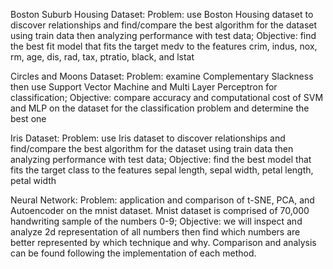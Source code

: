 Boston Suburb Housing Dataset: 
Problem: use Boston Housing dataset to discover relationships and find/compare the best algorithm for the dataset using train data then analyzing performance with test data; Objective: find the best fit model that fits the target medv to the features crim, indus, nox, rm, age, dis, rad, tax, ptratio, black, and lstat


Circles and Moons Dataset:
Problem: examine Complementary Slackness then use Support Vector Machine and Multi Layer Perceptron for classification; Objective: compare accuracy and computational cost of SVM and MLP on the dataset for the classification problem and determine the best one


Iris Dataset:
Problem: use Iris dataset to discover relationships and find/compare the best algorithm for the dataset using train data then analyzing performance with test data; Objective: find the best model that fits the target class to the features sepal length, sepal width, petal length, petal width


Neural Network:
Problem: application and comparison of t-SNE, PCA, and Autoencoder on the mnist dataset. Mnist dataset is comprised of 70,000 handwriting sample of the numbers 0-9; Objective: we will inspect and analyze 2d representation of all numbers then find which numbers are better represented by which technique and why. Comparison and analysis can be found following the implementation of each method.
